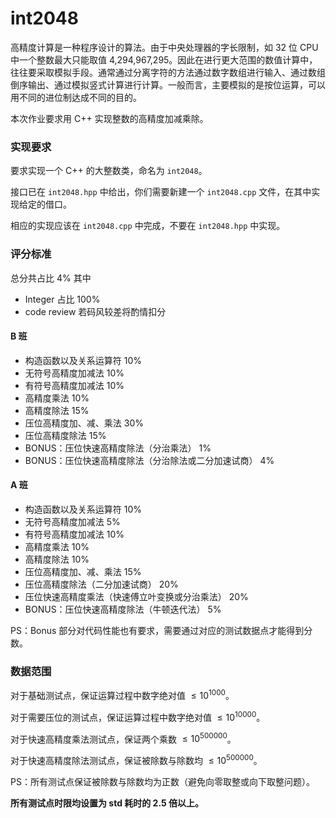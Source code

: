 # int2048

高精度计算是一种程序设计的算法。由于中央处理器的字长限制，如 32 位 CPU 中一个整数最大只能取值 4,294,967,295。因此在进行更大范围的数值计算中，往往要采取模拟手段。通常通过分离字符的方法通过数字数组进行输入、通过数组倒序输出、通过模拟竖式计算进行计算。一般而言，主要模拟的是按位运算，可以用不同的进位制达成不同的目的。

本次作业要求用 C++ 实现整数的高精度加减乘除。

### 实现要求

要求实现一个 C++ 的大整数类，命名为 `int2048`。

接口已在 `int2048.hpp` 中给出，你们需要新建一个 `int2048.cpp` 文件，在其中实现给定的借口。

相应的实现应该在 `int2048.cpp` 中完成，不要在 `int2048.hpp` 中实现。

### 评分标准

总分共占比 4\%
其中

- Integer 占比 100\%
- code review 若码风较差将酌情扣分

#### B 班

- 构造函数以及关系运算符 10\%
- 无符号高精度加减法 10\%
- 有符号高精度加减法 10\%
- 高精度乘法 10\%
- 高精度除法 15\%
- 压位高精度加、减、乘法 30\%
- 压位高精度除法 15\%
- BONUS：压位快速高精度除法（分治乘法） 1\%
- BONUS：压位快速高精度除法（分治除法或二分加速试商） 4\%

#### A 班

- 构造函数以及关系运算符 10\%
- 无符号高精度加减法 5\%
- 有符号高精度加减法 10\%
- 高精度乘法 10\%
- 高精度除法 10\%
- 压位高精度加、减、乘法 15\%
- 压位高精度除法（二分加速试商） 20\%
- 压位快速高精度乘法（快速傅立叶变换或分治乘法） 20\%
- BONUS：压位快速高精度除法（牛顿迭代法） 5\%

PS：Bonus 部分对代码性能也有要求，需要通过对应的测试数据点才能得到分数。

### 数据范围

对于基础测试点，保证运算过程中数字绝对值 $\leq 10^{1000}$。

对于需要压位的测试点，保证运算过程中数字绝对值 $\leq 10^{10000}$。

对于快速高精度乘法测试点，保证两个乘数 $\leq 10^{500000}$。

对于快速高精度除法测试点，保证被除数与除数均 $\leq 10^{500000}$。

PS：所有测试点保证被除数与除数均为正数（避免向零取整或向下取整问题）。

**所有测试点时限均设置为 std 耗时的 2.5 倍以上。**

